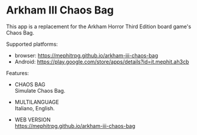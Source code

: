 # Arkham III Chaos Bag

This app is a replacement for the Arkham Horror Third Edition board game's Chaos Bag.

Supported platforms:

- browser: https://mephitrpg.github.io/arkham-iii-chaos-bag
- Android: https://play.google.com/store/apps/details?id=it.mephit.ah3cb

Features:

* CHAOS BAG\
Simulate Chaos Bag.

* MULTILANGUAGE\
Italiano, English.

* WEB VERSION\
https://mephitrpg.github.io/arkham-iii-chaos-bag
